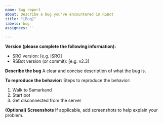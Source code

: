 ```yaml
---
name: Bug report
about: Describe a bug you've encountered in RSBot
title: "[Bug]"
labels: bug
assignees: ''

---
```


**Version (please complete the following information):**
 - SRO version: [e.g. iSRO]
 - RSBot version (or commit): [e.g. v2.3]

**Describe the bug**
A clear and concise description of what the bug is.

**To reproduce the behavior:**
Steps to reproduce the behavior:
1. Walk to Samarkand
2. Start bot
3. Get disconnected from the server

**(Optional) Screenshots**
If applicable, add screenshots to help explain your problem.
